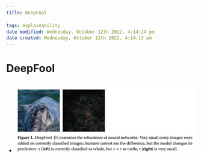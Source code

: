 ```yaml
---
title: DeepFool

tags: explainability 
date modified: Wednesday, October 12th 2022, 4:14:24 pm
date created: Wednesday, October 12th 2022, 4:14:13 pm
---
```


# DeepFool
```toc
```
- ![Pasted image 20221012161423](assets/Pasted%20image%2020221012161423.png)

